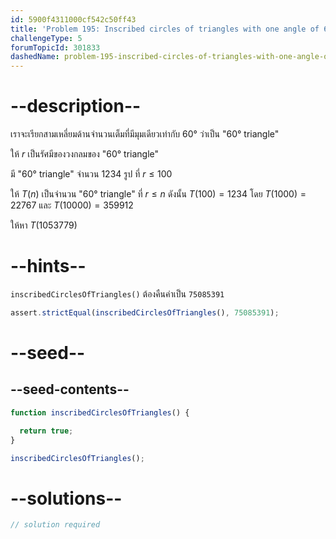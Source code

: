 ```yaml
---
id: 5900f4311000cf542c50ff43
title: 'Problem 195: Inscribed circles of triangles with one angle of 60 degrees'
challengeType: 5
forumTopicId: 301833
dashedName: problem-195-inscribed-circles-of-triangles-with-one-angle-of-60-degrees
---
```


# --description--

เราจะเรียกสามเหลี่ยมด้านจำนวนเต็มที่มีมุมเดียวเท่ากับ 60° ว่าเป็น "60° triangle"

ให้ $r$ เป็นรัศมีของวงกลมของ "60° triangle"

มี "60° triangle" จำนวน 1234 รูป ที่ $r ≤ 100$

ให้ $T(n)$ เป็นจำนวน "60° triangle" ที่ $r ≤ n$ ดังนั้น $T(100) = 1234$ โดย $T(1000) = 22767$ และ $T(10000) = 359912$ 

ให้หา $T(1053779)$

# --hints--

`inscribedCirclesOfTriangles()` ต้องคืนค่าเป็น `75085391`

```js
assert.strictEqual(inscribedCirclesOfTriangles(), 75085391);
```

# --seed--

## --seed-contents--

```js
function inscribedCirclesOfTriangles() {

  return true;
}

inscribedCirclesOfTriangles();
```

# --solutions--

```js
// solution required
```
